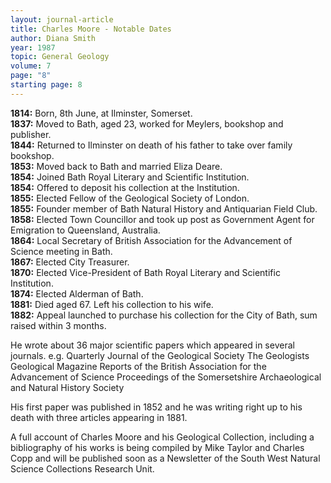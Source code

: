 ```yaml
---
layout: journal-article
title: Charles Moore - Notable Dates
author: Diana Smith
year: 1987
topic: General Geology
volume: 7
page: "8"
starting page: 8
---
```

**1814:** Born, 8th June, at Ilminster, Somerset.  
**1837:** Moved to Bath, aged 23, worked for Meylers, bookshop and publisher.  
**1844:** Returned to Ilminster on death of his father to take over family bookshop.  
**1853:** Moved back to Bath and married Eliza Deare.  
**1854:** Joined Bath Royal Literary and Scientific Institution.  
**1854:** Offered to deposit his collection at the Institution.  
**1855:** Elected Fellow of the Geological Society of London.  
**1855:** Founder member of Bath Natural History and Antiquarian Field Club.  
**1858:** Elected Town Councillor and took up post as Government Agent for Emigration to Queensland, Australia.  
**1864:** Local Secretary of British Association for the Advancement of Science meeting in Bath.  
**1867:** Elected City Treasurer.  
**1870:** Elected Vice-President of Bath Royal Literary and Scientific Institution.  
**1874:** Elected Alderman of Bath.  
**1881:** Died aged 67. Left his collection to his wife.  
**1882:** Appeal launched to purchase his collection for the City of Bath, sum raised within 3 months.

He wrote about 36 major scientific papers which appeared in several journals.
e.g.	Quarterly Journal of the Geological Society
		The Geologists
		Geological Magazine
		Reports of the British Association for the Advancement of Science
		Proceedings of the Somersetshire Archaeological and Natural History Society

His first paper was published in 1852 and he was writing right up to his death with three articles appearing in 1881.

A full account of Charles Moore and his Geological Collection, including a bibliography of his works is being compiled by Mike Taylor and Charles Copp and will be published soon as a Newsletter of the South West Natural Science Collections Research Unit.